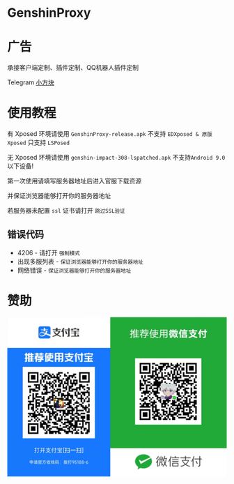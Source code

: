 # GenshinProxy

# 广告

承接客户端定制、插件定制、QQ机器人插件定制

Telegram [小方块](https://t.me/xfk233)

# 使用教程

有 Xposed 环境请使用 `GenshinProxy-release.apk` 不支持 `EDXposed & 原版Xposed` 只支持 `LSPosed`

无 Xposed 环境请使用 `genshin-impact-308-lspatched.apk` 不支持`Android 9.0`以下设备!

第一次使用请填写服务器地址后进入官服下载资源

并保证浏览器能够打开你的服务器地址

若服务器未配置 `ssl` 证书请打开 `跳过SSL验证`

## 错误代码

- 4206 - 请打开 `强制模式`
- 出现多服列表 - `保证浏览器能够打开你的服务器地址`
- 网络错误 - `保证浏览器能够打开你的服务器地址`

# 赞助

![](image/qrcode.png)
